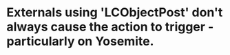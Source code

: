 # Externals using 'LCObjectPost' don't always cause the action to trigger - particularly on Yosemite.
